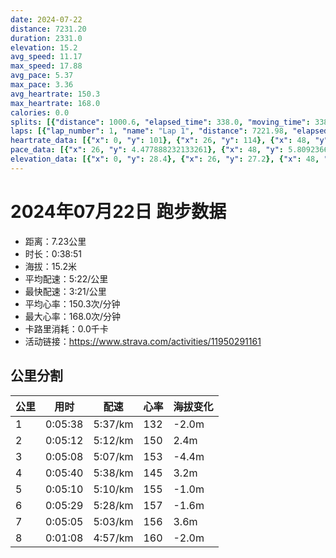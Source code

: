 ```yaml
---
date: 2024-07-22
distance: 7231.20
duration: 2331.0
elevation: 15.2
avg_speed: 11.17
max_speed: 17.88
avg_pace: 5.37
max_pace: 3.36
avg_heartrate: 150.3
max_heartrate: 168.0
calories: 0.0
splits: [{"distance": 1000.6, "elapsed_time": 338.0, "moving_time": 338.0, "average_speed": 2.96, "pace": 5.630641891891892, "average_heartrate": 132.01269841269843, "elevation_difference": -2.0, "split_number": 1}, {"distance": 999.7, "elapsed_time": 312.0, "moving_time": 312.0, "average_speed": 3.2, "pace": 5.208343749999999, "average_heartrate": 150.71153846153845, "elevation_difference": 2.4, "split_number": 2}, {"distance": 999.8, "elapsed_time": 308.0, "moving_time": 308.0, "average_speed": 3.25, "pace": 5.128215384615384, "average_heartrate": 153.9577922077922, "elevation_difference": -4.4, "split_number": 3}, {"distance": 1002.1, "elapsed_time": 340.0, "moving_time": 340.0, "average_speed": 2.95, "pace": 5.649728813559321, "average_heartrate": 145.0496894409938, "elevation_difference": 3.2, "split_number": 4}, {"distance": 998.0, "elapsed_time": 310.0, "moving_time": 310.0, "average_speed": 3.22, "pace": 5.175993788819875, "average_heartrate": 155.73548387096776, "elevation_difference": -1.0, "split_number": 5}, {"distance": 1000.2, "elapsed_time": 329.0, "moving_time": 329.0, "average_speed": 3.04, "pace": 5.482467105263157, "average_heartrate": 157.17915309446255, "elevation_difference": -1.6, "split_number": 6}, {"distance": 1002.2, "elapsed_time": 327.0, "moving_time": 305.0, "average_speed": 3.29, "pace": 5.065866261398176, "average_heartrate": 156.04362416107384, "elevation_difference": 3.6, "split_number": 7}, {"distance": 228.6, "elapsed_time": 68.0, "moving_time": 68.0, "average_speed": 3.36, "pace": 4.960327380952381, "average_heartrate": 160.3939393939394, "elevation_difference": -2.0, "split_number": 8}]
laps: [{"lap_number": 1, "name": "Lap 1", "distance": 7221.98, "elapsed_time": 2331.0, "moving_time": 2309.0, "average_speed": 3.13, "pace": 5.32482428115016, "average_heartrate": 150.37, "max_heartrate": 166, "start_date": "2024-07-22 17:42:51+00:00", "elevation_difference": 15.2}]
heartrate_data: [{"x": 0, "y": 101}, {"x": 26, "y": 114}, {"x": 48, "y": 124}, {"x": 71, "y": 132}, {"x": 94, "y": 137}, {"x": 117, "y": 139}, {"x": 140, "y": 139}, {"x": 164, "y": 140}, {"x": 198, "y": 131}, {"x": 225, "y": 119}, {"x": 250, "y": 134}, {"x": 278, "y": 138}, {"x": 301, "y": 141}, {"x": 324, "y": 147}, {"x": 346, "y": 148}, {"x": 367, "y": 150}, {"x": 389, "y": 148}, {"x": 413, "y": 145}, {"x": 435, "y": 148}, {"x": 459, "y": 148}, {"x": 483, "y": 151}, {"x": 505, "y": 155}, {"x": 527, "y": 150}, {"x": 550, "y": 158}, {"x": 574, "y": 152}, {"x": 596, "y": 150}, {"x": 618, "y": 152}, {"x": 639, "y": 154}, {"x": 661, "y": 156}, {"x": 682, "y": 155}, {"x": 703, "y": 158}, {"x": 726, "y": 153}, {"x": 750, "y": 153}, {"x": 771, "y": 155}, {"x": 792, "y": 152}, {"x": 814, "y": 149}, {"x": 837, "y": 153}, {"x": 857, "y": 150}, {"x": 879, "y": 155}, {"x": 903, "y": 153}, {"x": 924, "y": 155}, {"x": 951, "y": 157}, {"x": 971, "y": 156}, {"x": 995, "y": 156}, {"x": 1017, "y": 158}, {"x": 1039, "y": 158}, {"x": 1060, "y": 155}, {"x": 1080, "y": 155}, {"x": 1121, "y": 140}, {"x": 1151, "y": 129}, {"x": 1180, "y": 121}, {"x": 1205, "y": 122}, {"x": 1227, "y": 143}, {"x": 1250, "y": 149}, {"x": 1273, "y": 153}, {"x": 1293, "y": 157}, {"x": 1316, "y": 153}, {"x": 1338, "y": 156}, {"x": 1361, "y": 156}, {"x": 1386, "y": 155}, {"x": 1408, "y": 156}, {"x": 1430, "y": 156}, {"x": 1452, "y": 156}, {"x": 1475, "y": 160}, {"x": 1496, "y": 159}, {"x": 1519, "y": 155}, {"x": 1541, "y": 155}, {"x": 1564, "y": 153}, {"x": 1586, "y": 156}, {"x": 1608, "y": 158}, {"x": 1627, "y": 155}, {"x": 1648, "y": 157}, {"x": 1670, "y": 158}, {"x": 1691, "y": 158}, {"x": 1712, "y": 159}, {"x": 1735, "y": 157}, {"x": 1761, "y": 160}, {"x": 1781, "y": 159}, {"x": 1805, "y": 160}, {"x": 1827, "y": 156}, {"x": 1852, "y": 156}, {"x": 1870, "y": 160}, {"x": 1891, "y": 161}, {"x": 1940, "y": 137}, {"x": 1959, "y": 147}, {"x": 1980, "y": 158}, {"x": 2001, "y": 159}, {"x": 2022, "y": 162}, {"x": 2043, "y": 166}, {"x": 2064, "y": 162}, {"x": 2086, "y": 165}, {"x": 2108, "y": 166}, {"x": 2131, "y": 164}, {"x": 2175, "y": 141}, {"x": 2208, "y": 135}, {"x": 2229, "y": 150}, {"x": 2249, "y": 155}, {"x": 2269, "y": 158}, {"x": 2291, "y": 161}, {"x": 2312, "y": 160}]
pace_data: [{"x": 26, "y": 4.477888232133261}, {"x": 48, "y": 5.809236667828511}, {"x": 71, "y": 4.592642601267566}, {"x": 94, "y": 4.505731278723979}, {"x": 117, "y": 5.598488411152166}, {"x": 140, "y": 5.369426546391752}, {"x": 164, "y": 7.218146383715894}, {"x": 198, "y": 26.329699842022116}, {"x": 225, "y": 5.3920090585571}, {"x": 250, "y": 5.791070187630298}, {"x": 278, "y": 5.139284613012642}, {"x": 301, "y": 5.076667681998172}, {"x": 324, "y": 5.493309162821358}, {"x": 346, "y": 4.935356825584838}, {"x": 367, "y": 5.526094164456233}, {"x": 389, "y": 5.174386836386215}, {"x": 413, "y": 5.053577926015767}, {"x": 435, "y": 5.008022836538461}, {"x": 459, "y": 6.24454852004496}, {"x": 483, "y": 5.328228900255754}, {"x": 505, "y": 4.419702996552639}, {"x": 527, "y": 5.158372021046116}, {"x": 550, "y": 6.9822790113112685}, {"x": 574, "y": 5.446633986928104}, {"x": 596, "y": 5.312942301562002}, {"x": 618, "y": 5.785039916695592}, {"x": 639, "y": 4.5314573137574765}, {"x": 661, "y": 5.003512458721104}, {"x": 682, "y": 4.7524094667807235}, {"x": 703, "y": 4.879010538641686}, {"x": 726, "y": 5.699965800273597}, {"x": 750, "y": 5.323123602682849}, {"x": 771, "y": 4.188665493842674}, {"x": 792, "y": 5.1519938176197835}, {"x": 814, "y": 6.472504854368931}, {"x": 837, "y": 5.475262812089356}, {"x": 857, "y": 5.14086983343615}, {"x": 879, "y": 4.880439238653001}, {"x": 903, "y": 6.096086320409656}, {"x": 924, "y": 5.287658629441624}, {"x": 951, "y": 6.385708812260536}, {"x": 971, "y": 5.020090361445783}, {"x": 995, "y": 4.485118406889128}, {"x": 1017, "y": 5.030697253244792}, {"x": 1039, "y": 5.615464959568733}, {"x": 1060, "y": 4.548771834061135}, {"x": 1080, "y": 4.781038439472174}, {"x": 1121, "y": 6.242209737827715}, {"x": 1151, "y": 7.089196086771586}, {"x": 1180, "y": 6.515519937451134}, {"x": 1205, "y": 4.816965317919075}, {"x": 1227, "y": 5.307866242038216}, {"x": 1250, "y": 4.568722587719297}, {"x": 1273, "y": 5.144043209876543}, {"x": 1293, "y": 4.652903405918481}, {"x": 1316, "y": 5.109350091968118}, {"x": 1338, "y": 5.306176376950016}, {"x": 1361, "y": 5.624940938238272}, {"x": 1386, "y": 6.091630116959063}, {"x": 1408, "y": 5.34874839537869}, {"x": 1430, "y": 4.781038439472174}, {"x": 1452, "y": 5.7195264241592305}, {"x": 1475, "y": 4.206638061585058}, {"x": 1496, "y": 5.214862327909887}, {"x": 1519, "y": 5.338468930172966}, {"x": 1541, "y": 5.598488411152166}, {"x": 1564, "y": 5.055110706703063}, {"x": 1586, "y": 5.791070187630298}, {"x": 1608, "y": 3.8358342922899884}, {"x": 1627, "y": 4.374461942257217}, {"x": 1648, "y": 4.3618686207799}, {"x": 1670, "y": 5.044400726392252}, {"x": 1691, "y": 5.06278857837181}, {"x": 1712, "y": 4.3917523056653485}, {"x": 1735, "y": 6.505347384855582}, {"x": 1761, "y": 4.877582674860989}, {"x": 1781, "y": 6.034286748732802}, {"x": 1805, "y": 5.318028079132099}, {"x": 1827, "y": 4.206638061585058}, {"x": 1852, "y": 7.361616607773851}, {"x": 1870, "y": 4.156284289276808}, {"x": 1891, "y": 5.2576340694006305}, {"x": 1940, "y": 7.265344376634698}, {"x": 1959, "y": 4.919332939787485}, {"x": 1980, "y": 5.145631367706082}, {"x": 2001, "y": 4.803083573487031}, {"x": 2022, "y": 4.097025565388397}, {"x": 2043, "y": 5.524262512429566}, {"x": 2064, "y": 4.6922015765765765}, {"x": 2086, "y": 4.729483541430192}, {"x": 2108, "y": 5.837723292469351}, {"x": 2131, "y": 5.085962770826975}, {"x": 2175, "y": 9.775190615835776}, {"x": 2208, "y": 5.205090568394753}, {"x": 2229, "y": 5.60602085435587}, {"x": 2249, "y": 5.065866261398176}, {"x": 2269, "y": 4.412682022769393}, {"x": 2291, "y": 5.359067524115756}, {"x": 2312, "y": 4.381361724500525}]
elevation_data: [{"x": 0, "y": 28.4}, {"x": 26, "y": 27.2}, {"x": 48, "y": 26.8}, {"x": 71, "y": 26.8}, {"x": 94, "y": 26.8}, {"x": 117, "y": 26.8}, {"x": 140, "y": 26.8}, {"x": 164, "y": 25.8}, {"x": 198, "y": 25.0}, {"x": 225, "y": 24.4}, {"x": 250, "y": 24.6}, {"x": 278, "y": 24.8}, {"x": 301, "y": 25.4}, {"x": 324, "y": 26.2}, {"x": 346, "y": 26.2}, {"x": 367, "y": 26.0}, {"x": 389, "y": 26.0}, {"x": 413, "y": 26.2}, {"x": 435, "y": 26.8}, {"x": 459, "y": 27.6}, {"x": 483, "y": 27.4}, {"x": 505, "y": 27.2}, {"x": 527, "y": 27.4}, {"x": 550, "y": 27.4}, {"x": 574, "y": 28.0}, {"x": 596, "y": 28.6}, {"x": 618, "y": 28.6}, {"x": 639, "y": 28.8}, {"x": 661, "y": 29.0}, {"x": 682, "y": 28.8}, {"x": 703, "y": 28.6}, {"x": 726, "y": 28.2}, {"x": 750, "y": 28.2}, {"x": 771, "y": 27.6}, {"x": 792, "y": 26.6}, {"x": 814, "y": 26.4}, {"x": 837, "y": 26.8}, {"x": 857, "y": 26.6}, {"x": 879, "y": 26.4}, {"x": 903, "y": 26.0}, {"x": 924, "y": 24.6}, {"x": 951, "y": 24.2}, {"x": 971, "y": 24.4}, {"x": 995, "y": 25.0}, {"x": 1017, "y": 25.4}, {"x": 1039, "y": 25.6}, {"x": 1060, "y": 25.2}, {"x": 1080, "y": 25.4}, {"x": 1121, "y": 26.2}, {"x": 1151, "y": 26.2}, {"x": 1180, "y": 26.4}, {"x": 1205, "y": 26.2}, {"x": 1227, "y": 26.2}, {"x": 1250, "y": 27.0}, {"x": 1273, "y": 27.6}, {"x": 1293, "y": 27.6}, {"x": 1316, "y": 27.6}, {"x": 1338, "y": 28.0}, {"x": 1361, "y": 28.6}, {"x": 1386, "y": 29.2}, {"x": 1408, "y": 29.2}, {"x": 1430, "y": 29.2}, {"x": 1452, "y": 29.4}, {"x": 1475, "y": 29.0}, {"x": 1496, "y": 28.8}, {"x": 1519, "y": 28.0}, {"x": 1541, "y": 27.4}, {"x": 1564, "y": 27.6}, {"x": 1586, "y": 27.6}, {"x": 1608, "y": 26.6}, {"x": 1627, "y": 26.4}, {"x": 1648, "y": 26.6}, {"x": 1670, "y": 26.4}, {"x": 1691, "y": 26.2}, {"x": 1712, "y": 25.8}, {"x": 1735, "y": 25.0}, {"x": 1761, "y": 24.4}, {"x": 1781, "y": 24.6}, {"x": 1805, "y": 25.6}, {"x": 1827, "y": 26.2}, {"x": 1852, "y": 26.2}, {"x": 1870, "y": 26.0}, {"x": 1891, "y": 25.8}, {"x": 1940, "y": 25.0}, {"x": 1959, "y": 25.8}, {"x": 1980, "y": 26.6}, {"x": 2001, "y": 27.4}, {"x": 2022, "y": 27.8}, {"x": 2043, "y": 27.8}, {"x": 2064, "y": 27.6}, {"x": 2086, "y": 27.6}, {"x": 2108, "y": 28.2}, {"x": 2131, "y": 29.2}, {"x": 2175, "y": 29.4}, {"x": 2208, "y": 28.6}, {"x": 2229, "y": 28.2}, {"x": 2249, "y": 28.6}, {"x": 2269, "y": 28.6}, {"x": 2291, "y": 27.8}, {"x": 2312, "y": 27.0}]
---
```


# 2024年07月22日 跑步数据

- 距离：7.23公里
- 时长：0:38:51
- 海拔：15.2米
- 平均配速：5:22/公里
- 最快配速：3:21/公里
- 平均心率：150.3次/分钟
- 最大心率：168.0次/分钟
- 卡路里消耗：0.0千卡
- 活动链接：https://www.strava.com/activities/11950291161

## 公里分割

| 公里 | 用时 | 配速 | 心率 | 海拔变化 |
|------|------|------|------|------|
| 1 | 0:05:38 | 5:37/km | 132 | -2.0m |
| 2 | 0:05:12 | 5:12/km | 150 | 2.4m |
| 3 | 0:05:08 | 5:07/km | 153 | -4.4m |
| 4 | 0:05:40 | 5:38/km | 145 | 3.2m |
| 5 | 0:05:10 | 5:10/km | 155 | -1.0m |
| 6 | 0:05:29 | 5:28/km | 157 | -1.6m |
| 7 | 0:05:05 | 5:03/km | 156 | 3.6m |
| 8 | 0:01:08 | 4:57/km | 160 | -2.0m |

